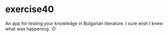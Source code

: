 # exercise40
An app for testing your knowledge in Bulgarian literature.
I sure wish I knew what was happening. :D
